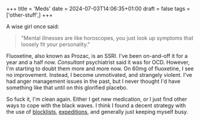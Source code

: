 +++
title = 'Meds'
date = 2024-07-03T14:06:35+01:00
draft = false
tags = ['other-stuff',]
+++

A wise girl once said:
> "Mental illnesses are like horoscopes, you just look up symptoms that loosely fit your personality."

Fluoxetine, also known as Prozac, is an SSRI. I've been on-and-off it for a year and a half now. *Consultant* psychiatrist said it was for OCD. However, I'm starting to doubt them more and more now. On 60mg of fluoxetine, I see no improvement. Instead, I become unmotivated, and strangely violent. I've had anger management issues in the past, but I never thought I'd have something like that until on this glorified placebo.

So fuck it, I'm clean again. Either I get new medication, or I just find other ways to cope with the black waves. I think I found a decent strategy with the use of [blocklists](../../net/about-blocklists/), [expeditions](../../photo/photo-expeditions/), and generally just keeping myself busy.